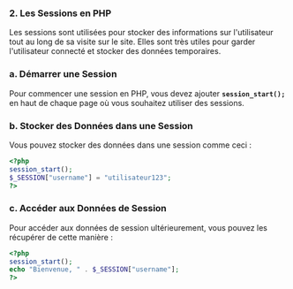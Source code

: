 ### **2. Les Sessions en PHP**

Les sessions sont utilisées pour stocker des informations sur l'utilisateur tout au long de sa visite sur le site. Elles sont très utiles pour garder l'utilisateur connecté et stocker des données temporaires.

### a. Démarrer une Session

Pour commencer une session en PHP, vous devez ajouter **`session_start();`** en haut de chaque page où vous souhaitez utiliser des sessions.

### b. Stocker des Données dans une Session

Vous pouvez stocker des données dans une session comme ceci :

```php
<?php
session_start();
$_SESSION["username"] = "utilisateur123";
?>
```

### c. Accéder aux Données de Session

Pour accéder aux données de session ultérieurement, vous pouvez les récupérer de cette manière :

```php
<?php
session_start();
echo "Bienvenue, " . $_SESSION["username"];
?>